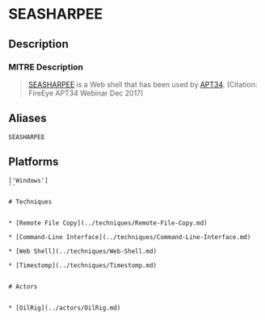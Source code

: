 
# SEASHARPEE

## Description

### MITRE Description

> [SEASHARPEE](https://attack.mitre.org/software/S0185) is a Web shell that has been used by [APT34](https://attack.mitre.org/groups/G0057). (Citation: FireEye APT34 Webinar Dec 2017)

## Aliases

```
SEASHARPEE
```

## Platforms

```
['Windows']
``

# Techniques


* [Remote File Copy](../techniques/Remote-File-Copy.md)

* [Command-Line Interface](../techniques/Command-Line-Interface.md)
    
* [Web Shell](../techniques/Web-Shell.md)
    
* [Timestomp](../techniques/Timestomp.md)
    

# Actors


* [OilRig](../actors/OilRig.md)

